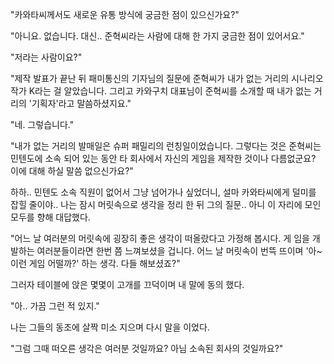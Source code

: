 "카와타씨께서도 새로운 유통 방식에 궁금한 점이 있으신가요?" 

"아니요. 없습니다. 대신.. 준혁씨라는 사람에 대해 한 가지 궁금한 점이 있어서요." 

"저라는 사람이요?" 

"제작 발표가 끝난 뒤 패미통신의 기자님의 질문에 준혁씨가 내가 없는 거리의 시나리오 작가 K라는 걸 알았습니다. 그리고 카와구치 대표님이 준혁씨를 소개할 때 내가 없는 거리의 '기획자'라고 말씀하셨지요." 

"네. 그렇습니다." 

"내가 없는 거리의 발매일은 슈퍼 패밀리의 런칭일이었습니다. 그렇다는 것은 준혁씨는 민텐도에 소속 되어 있는 동안 타 회사에서 자신의 게임을 제작한 것이나 다름없군요? 이에 대해 하실 말씀 없으신가요?" 

하하.. 민텐도 소속 직원이 없어서 그냥 넘어가나 싶었더니, 설마 카와타씨에게 덜미를 잡힐 줄이야.. 나는 잠시 머릿속으로 생각을 정리 한 뒤 그의 질문.. 아니 이 자리에 모인 모두를 향해 대답했다.

"어느 날 여러분의 머릿속에 굉장히 좋은 생각이 떠올랐다고 가정해 봅시다. 게 임을 개발하는 여러분들이라면 한번 쯤 느껴보셨을 겁니다. 어느 날 머릿속이 번뜩 뜨이며 '아~ 이런 게임 어떨까?' 하는 생각. 다들 해보셨죠?" 

그러자 테이블에 앉은 몇몇이 고개를 끄덕이며 내 말에 동의 했다.

"아.. 가끔 그런 적 있지." 

나는 그들의 동조에 살짝 미소 지으며 다시 말을 이었다.

"그럼 그때 떠오른 생각은 여러분 것일까요? 아님 소속된 회사의 것일까요?" 